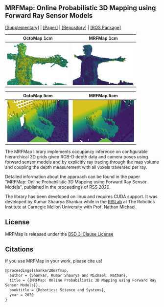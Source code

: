 ## MRFMap: Online Probabilistic 3D Mapping using Forward Ray Sensor Models

[[Supplementary]](https://github.com/mrfmap/mrfmap.github.io/blob/master/supp.pdf) | [[Paper]](https://arxiv.org/pdf/2006.03512.pdf) | [[Repository]](https://github.com/mrfmap/mrfmap) | [[ROS Package]](https://github.com/mrfmap/mrfmap_ros)

OctoMap 1cm | MRFMap 1cm
------------|------------
<img src="https://raw.githubusercontent.com/mrfmap/mrfmap.github.io/master/figs/hand_comparison/octomap_res_0_01_rot_0_5_trans_0_5.png" width="200"> | <img src="https://raw.githubusercontent.com/mrfmap/mrfmap.github.io/master/figs/hand_comparison/mrfmap_res_0_01_rot_0_5_trans_0_5.png" width="200">


OctoMap 5cm | MRFMap 5cm
------------|------------
<img src="https://raw.githubusercontent.com/mrfmap/mrfmap.github.io/master/figs/chair_comparison/octomap_res_0_05_rot_1_0_trans_1_0noisy.png" width="200"> | <img src="https://raw.githubusercontent.com/mrfmap/mrfmap.github.io/master/figs/chair_comparison/mrfmap_res_0_05_rot_1_0_trans_1_0noisy.png" width="200">


The MRFMap library implements occupancy inference on configurable hierarchical 3D grids given RGB-D depth data and camera poses using forward sensor models and by explicitly ray tracing through the map volume and coupling the depth measurement with all voxels traversed per ray. 

Detailed information about the approach can be found in the paper "MRFMap: Online Probabilistic 3D Mapping using Forward Ray Sensor Models", published in the proceedings of RSS 2020.

The library has been developed on linux and requires CUDA support. It was developed by Kumar Shaurya Shankar while in the [RISLab](https://www.rislab.org/) at The Robotics Institute at Carnegie Mellon University with Prof. Nathan Michael. 

## License
MRFMap is released under the [BSD 3-Clause License](https://choosealicense.com/licenses/bsd-3-clause/)

## Citations
If you use MRFMap in your work, please cite us!
```
@proceedings{shankar20mrfmap,
  author = {Shankar, Kumar Shaurya and Michael, Nathan},
  title = {{MRFMap: Online Probabilistic 3D Mapping using Forward Ray Sensor Models}},
  booktitle = {Robotics: Science and Systems},
  year = 2020
}
```
